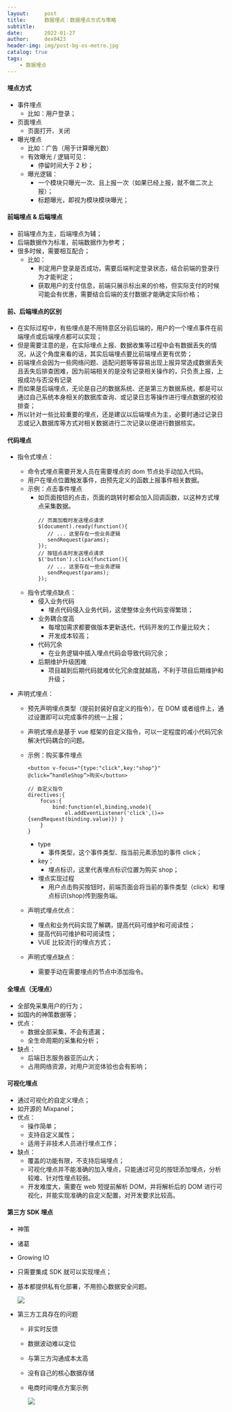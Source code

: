 ```yaml
---
layout:     post
title:      数据埋点：数据埋点方式与策略
subtitle:   
date:       2022-01-27
author:     dex0423
header-img: img/post-bg-os-metro.jpg
catalog: true
tags:
    - 数据埋点
---
```




#### 埋点方式

- 事件埋点
  - 比如：用户登录；
- 页面埋点
  - 页面打开、关闭
- 曝光埋点
  - 比如：广告（用于计算曝光数）
  - 有效曝光 / 逻辑可见：
    - 停留时间大于 2 秒；
  - 曝光逻辑：
    - 一个模块只曝光一次、且上报一次（如果已经上报，就不做二次上报）；
    - 标题曝光，即视为模块模块曝光；

#### 前端埋点 & 后端埋点

- 前端埋点为主，后端埋点为辅；
- 后端数据作为标准，前端数据作为参考；
- 很多时候，需要相互配合；
  - 比如：
    - 判定用户登录是否成功，需要后端判定登录状态，结合前端的登录行为才能判定；
    - 获取用户的支付信息，前端只展示标出来的价格，但实际支付的时候可能会有优惠，需要结合后端的支付数据才能确定实际价格；

#### 前、后端埋点的区别

- 在实际过程中，有些埋点是不用特意区分前后端的，用户的一个埋点事件在前端埋点或后端埋点都可以实现；
- 但是需要注意的是，在实际埋点上报、数据收集等过程中会有数据丢失的情况，从这个角度来看的话，其实后端埋点要比前端埋点更有优势；
- 前端埋点会因为一些网络问题、适配问题等等容易出现上报异常造成数据丢失且丢失后排查困难，因为前端相关的是没有记录相关操作的，只负责上报，上报成功与否没有记录
- 而如果是后端埋点，无论是自己的数据系统、还是第三方数据系统，都是可以通过自己系统本身相关的数据库查询、或记录日志等操作进行埋点数据的校验排查；
- 所以针对一些比较重要的埋点，还是建议以后端埋点为主，必要时通过记录日志或记入数据库等方式对相关数据进行二次记录以便进行数据核实。

#### 代码埋点

- 指令式埋点：
  - 命令式埋点需要开发人员在需要埋点的 dom 节点处手动加入代码。
  - 用户在埋点位置触发事件，由预先定义的函数上报事件相关数据。
  - 示例：点击事件埋点
    - 如页面按钮的点击，页面的跳转时都会加入回调函数，以这种方式埋点采集数据。
      ```aidl
      // 页面加载时发送埋点请求
      $(document).ready(function(){
         // ... 这里存在一些业务逻辑
         sendRequest(params);
      });
      // 按钮点击时发送埋点请求
      $('button').click(function(){
         // ... 这里存在一些业务逻辑
         sendRequest(params);
      });
      ```
  - 指令式埋点缺点：
    - 侵入业务代码
      - 埋点代码侵入业务代码，这使整体业务代码变得繁琐；
    - 业务耦合度高
      - 每增加需求都要做版本更新迭代，代码开发的工作量比较大；
      - 开发成本较高；
    - 代码冗余
      - 在业务逻辑中插入埋点代码会导致代码冗余；
    - 后期维护升级困难
      - 项目越到后期代码就难优化冗余度就越高，不利于项目后期维护和升级；
      
- 声明式埋点：
  - 预先声明埋点类型（提前封装好自定义的指令），在 DOM 或者组件上，通过设置即可以完成事件的统一上报；
  - 声明式埋点是基于 vue 框架的自定义指令，可以一定程度的减小代码冗余解决代码耦合的问题。
  - 示例：购买事件埋点
    ```aidl
    <button v-focus="{type:"click",key:"shop"}" @click=”handleShop”>购买</button>
    
    // 自定义指令
    directives:{
        focus:{
            bind:function(el,binding,vnode){
                el.addEventListener('click',()=>{sendRequest(binding.value)}) }
        }
    }
    ```

    - type
      - 事件类型，这个事件类型、指当前元素添加的事件 click；
    - key：
      - 埋点标识，这里代表埋点标识位置为购买 shop；
    - 埋点实现过程
      - 用户点击购买按钮时，前端页面会将当前的事件类型（click）和埋点标识(shop)传到服务端。

  - 声明式埋点优点：
    - 埋点和业务代码实现了解耦，提高代码可维护和可阅读性；
    - 提高代码可维护和可阅读性；
    - VUE 比较流行的埋点方式；

  - 声明式埋点缺点：
    - 需要手动在需要埋点的节点中添加指令。

#### 全埋点（无埋点）
  
- 全部免采集用户的行为；
- 如国内的神策数据等；
- 优点：
  - 数据全部采集，不会有遗漏；
  - 全生命周期的采集和分析；
- 缺点：
  - 后端日志服务器亚历山大；
  - 占用网络资源，对用户浏览体验也会有影响；

#### 可视化埋点

- 通过可视化的自定义埋点；
- 如开源的 Mixpanel；
- 优点：
  - 操作简单；
  - 支持自定义属性；
  - 适用于非技术人员进行埋点工作；
- 缺点：
  - 覆盖的功能有限，不支持后端埋点；
  - 可视化埋点并不能准确的加入埋点，只能通过可见的按钮添加埋点，分析较难、针对性埋点较弱。
  - 开发难度大，需要在 web 短提前解析 DOM，并将解析后的 DOM 进行可视化，并能实现准确的自定义配置，对开发要求比较高。

#### 第三方 SDK 埋点

- 神策
- 诸葛
- Growing IO
- 只需要集成 SDK 就可以实现埋点；
- 基本都提供私有化部署，不用担心数据安全问题。

  ![]({{site.baseurl}}/img-post/数据埋点-2.png)

- 第三方工具存在的问题
  - 非实时反馈
  - 数据波动难以定位
  - 与第三方沟通成本太高
  - 没有自己的核心数据存储
  - 电商时间埋点方案示例

    ![]({{site.baseurl}}/img-post/指标体系方法论-5.png)



